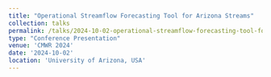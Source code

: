 ```yaml
---
title: "Operational Streamflow Forecasting Tool for Arizona Streams"
collection: talks
permalink: /talks/2024-10-02-operational-streamflow-forecasting-tool-for-arizon
type: "Conference Presentation"
venue: 'CMWR 2024'
date: '2024-10-02'
location: 'University of Arizona, USA'
---
```

